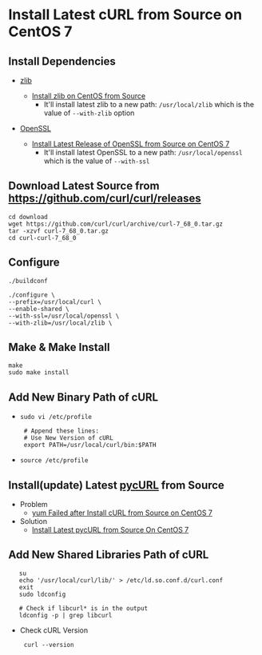# Install Latest cURL from Source on CentOS 7

## Install Dependencies

* [zlib](https://www.zlib.net/)
   * [Install zlib on CentOS from Source](https://github.com/northbright/Notes/blob/master/zlib/install-zlib-on-centos-from-source.md) 
      * It'll install latest zlib to a new path: `/usr/local/zlib` which is the value of `--with-zlib` option

* [OpenSSL](https://www.openssl.org/)
   * [Install Latest Release of OpenSSL from Source on CentOS 7](https://github.com/northbright/Notes/blob/master/openssl/install-latest-openssl-from-source-on-centos.md)
      * It'll install latest OpenSSL to a new path: `/usr/local/openssl` which is the value of `--with-ssl`

## Download Latest Source from <https://github.com/curl/curl/releases>

    cd download
    wget https://github.com/curl/curl/archive/curl-7_68_0.tar.gz
    tar -xzvf curl-7_68_0.tar.gz
    cd curl-curl-7_68_0

## Configure
```
./buildconf
```

```
./configure \
--prefix=/usr/local/curl \
--enable-shared \
--with-ssl=/usr/local/openssl \
--with-zlib=/usr/local/zlib \
```

## Make & Make Install

    make
    sudo make install

## Add New Binary Path of cURL
* `sudo vi /etc/profile`

       # Append these lines:
       # Use New Version of cURL
       export PATH=/usr/local/curl/bin:$PATH

* `source /etc/profile`

## Install(update) Latest [pycURL](http://pycurl.io/) from Source
* Problem
  * [yum Failed after Install cURL from Source on CentOS 7](https://github.com/northbright/Notes/blob/master/Linux/CentOS/yum/yum-failed-after-install-curl-from-source-on-centos-7.md)
* Solution
  * [Install Latest pycURL from Source On CentOS 7](https://github.com/northbright/Notes/blob/master/python/install-latest-pycurl-from-source-on-centos-7.md)

## Add New Shared Libraries Path of cURL
      
       su
       echo '/usr/local/curl/lib/' > /etc/ld.so.conf.d/curl.conf
       exit
       sudo ldconfig
            
       # Check if libcurl* is in the output
       ldconfig -p | grep libcurl
         
* Check cURL Version
   
       curl --version
